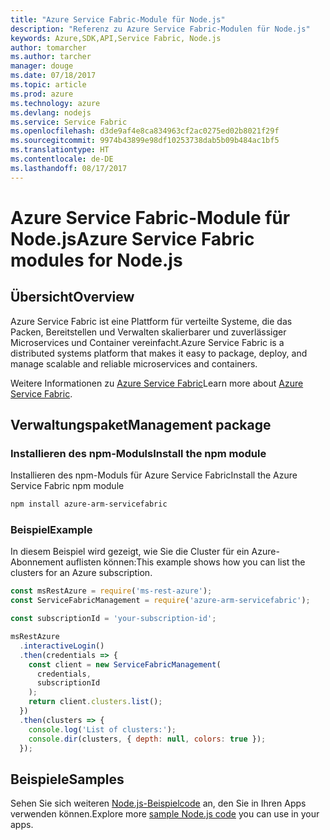 ```yaml
---
title: "Azure Service Fabric-Module für Node.js"
description: "Referenz zu Azure Service Fabric-Modulen für Node.js"
keywords: Azure,SDK,API,Service Fabric, Node.js
author: tomarcher
ms.author: tarcher
manager: douge
ms.date: 07/18/2017
ms.topic: article
ms.prod: azure
ms.technology: azure
ms.devlang: nodejs
ms.service: Service Fabric
ms.openlocfilehash: d3de9af4e8ca834963cf2ac0275ed02b8021f29f
ms.sourcegitcommit: 9974b43899e98df10253738dab5b09b484ac1bf5
ms.translationtype: HT
ms.contentlocale: de-DE
ms.lasthandoff: 08/17/2017
---
```

# <a name="azure-service-fabric-modules-for-nodejs"></a><span data-ttu-id="80124-104">Azure Service Fabric-Module für Node.js</span><span class="sxs-lookup"><span data-stu-id="80124-104">Azure Service Fabric modules for Node.js</span></span>

## <a name="overview"></a><span data-ttu-id="80124-105">Übersicht</span><span class="sxs-lookup"><span data-stu-id="80124-105">Overview</span></span>

<span data-ttu-id="80124-106">Azure Service Fabric ist eine Plattform für verteilte Systeme, die das Packen, Bereitstellen und Verwalten skalierbarer und zuverlässiger Microservices und Container vereinfacht.</span><span class="sxs-lookup"><span data-stu-id="80124-106">Azure Service Fabric is a distributed systems platform that makes it easy to package, deploy, and manage scalable and reliable microservices and containers.</span></span>

<span data-ttu-id="80124-107">Weitere Informationen zu [Azure Service Fabric](https://docs.microsoft.com/azure/service-fabric/service-fabric-overview)</span><span class="sxs-lookup"><span data-stu-id="80124-107">Learn more about [Azure Service Fabric](https://docs.microsoft.com/azure/service-fabric/service-fabric-overview).</span></span>

## <a name="management-package"></a><span data-ttu-id="80124-108">Verwaltungspaket</span><span class="sxs-lookup"><span data-stu-id="80124-108">Management package</span></span>

### <a name="install-the-npm-module"></a><span data-ttu-id="80124-109">Installieren des npm-Moduls</span><span class="sxs-lookup"><span data-stu-id="80124-109">Install the npm module</span></span>

<span data-ttu-id="80124-110">Installieren des npm-Moduls für Azure Service Fabric</span><span class="sxs-lookup"><span data-stu-id="80124-110">Install the Azure Service Fabric npm module</span></span>

```bash
npm install azure-arm-servicefabric
```

### <a name="example"></a><span data-ttu-id="80124-111">Beispiel</span><span class="sxs-lookup"><span data-stu-id="80124-111">Example</span></span>

<span data-ttu-id="80124-112">In diesem Beispiel wird gezeigt, wie Sie die Cluster für ein Azure-Abonnement auflisten können:</span><span class="sxs-lookup"><span data-stu-id="80124-112">This example shows how you can list the clusters for an Azure subscription.</span></span>

```javascript
const msRestAzure = require('ms-rest-azure');
const ServiceFabricManagement = require('azure-arm-servicefabric');

const subscriptionId = 'your-subscription-id';

msRestAzure
  .interactiveLogin()
  .then(credentials => {
    const client = new ServiceFabricManagement(
      credentials,
      subscriptionId
    );
    return client.clusters.list();
  })
  .then(clusters => {
    console.log('List of clusters:');
    console.dir(clusters, { depth: null, colors: true });
  });
```

## <a name="samples"></a><span data-ttu-id="80124-113">Beispiele</span><span class="sxs-lookup"><span data-stu-id="80124-113">Samples</span></span>

<span data-ttu-id="80124-114">Sehen Sie sich weiteren [Node.js-Beispielcode](https://azure.microsoft.com/resources/samples/?platform=nodejs) an, den Sie in Ihren Apps verwenden können.</span><span class="sxs-lookup"><span data-stu-id="80124-114">Explore more [sample Node.js code](https://azure.microsoft.com/resources/samples/?platform=nodejs) you can use in your apps.</span></span>
